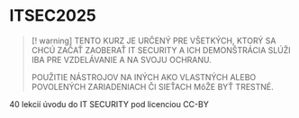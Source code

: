 # ITSEC2025


> [! warning]
> TENTO KURZ JE URČENÝ PRE VŠETKÝCH, KTORÝ SA CHCÚ ZAČAŤ ZAOBERAŤ IT SECURITY A ICH DEMONŠTRÁCIA SLÚŽI IBA PRE VZDELÁVANIE A NA SVOJU OCHRANU.
> 
> POUŽITIE NÁSTROJOV NA INÝCH AKO VLASTNÝCH ALEBO POVOLENÝCH ZARIADENIACH ČI SIEŤACH MôŽE BYŤ TRESTNÉ. 






40 lekcií úvodu do IT SECURITY pod licenciou CC-BY
